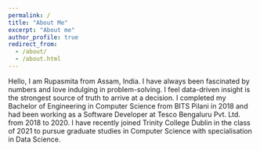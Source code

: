 ```yaml
---
permalink: /
title: "About Me"
excerpt: "About me"
author_profile: true
redirect_from: 
  - /about/
  - /about.html
---
```


Hello, I am Rupasmita from Assam, India. I have always been fascinated by numbers and love indulging in problem-solving. I feel data-driven insight is the strongest source of truth to arrive at a decision. I completed my Bachelor of Engineering in Computer Science from BITS Pilani in 2018 and had been working as a Software Developer at Tesco Bengaluru Pvt. Ltd. from 2018 to 2020. I have recently joined Trinity College Dublin in the class of 2021 to pursue graduate studies in Computer Science with specialisation in Data Science.

